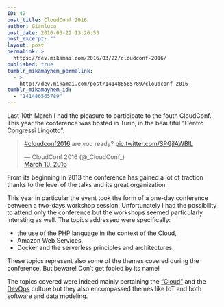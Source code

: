 ```yaml
---
ID: 42
post_title: CloudConf 2016
author: Gianluca
post_date: 2016-03-22 13:26:53
post_excerpt: ""
layout: post
permalink: >
  https://dev.mikamai.com/2016/03/22/cloudconf-2016/
published: true
tumblr_mikamayhem_permalink:
  - >
    http://dev.mikamai.com/post/141486565789/cloudconf-2016
tumblr_mikamayhem_id:
  - "141486565789"
---
```

Last 10th March I had the pleasure to participate to the fouth CloudConf. This year the conference was hosted in Turin, in the beautiful “Centro Congressi Lingotto”.
<blockquote class="twitter-tweet">
<p dir="ltr" lang="en"><a href="https://twitter.com/hashtag/cloudconf2016?src=hash" target="_blank">#cloudconf2016</a> are you ready? <a href="https://t.co/SPGjlAWBIL" target="_blank">pic.twitter.com/SPGjlAWBIL</a></p>

<div>— CloudConf 2016 (@_CloudConf_)</div>
<a href="https://twitter.com/_CloudConf_/status/707834539721281536" target="_blank">March 10, 2016</a></blockquote>

<!--more-->

From its beginning in 2013 the conference has gained a lot of traction thanks to the level of the talks and its great organization.

This year in particular the event took the form of a one-day conference between a two-days workshop session. Unfortunately I had the possibility to attend only the conference but the workshops seemed particularly intersting as well.
The topics addressed were specifically:
<ul>
 	<li>the use of the PHP language in the context of the Cloud,</li>
 	<li>Amazon Web Services,</li>
 	<li>Docker and the serverless principles and architectures.</li>
</ul>
These topics represent also some of the themes covered during the conference. But beware! Don’t get fooled by its name!

The topics covered were indeed mainly pertaining the <a href="https://en.wikipedia.org/wiki/Cloud_computing" target="_blank">“Cloud”</a> and the <a href="https://en.wikipedia.org/wiki/DevOps" target="_blank">DevOps</a> culture but they also encompassed themes like IoT and both software and data modeling.

In general a lot of focus was placed on development automation, serverless infrastructure, cloud services, testing infrastructure and IoT architectures. To have a complete overview of the topics treated <a href="http://2016.cloudconf.it/schedule.html" target="_blank">here</a> there is the schedule of the day.

Personally I followed all the talks that were held in the big hall, i.e. <em>“Sala 500”</em>:
<blockquote class="twitter-tweet">
<p dir="ltr" lang="en"><a href="https://twitter.com/svenpet" target="_blank">@svenpet</a> from <a href="https://twitter.com/Atlassian" target="_blank">@atlassian</a> opening the <a href="https://twitter.com/hashtag/cloudconf2016?src=hash" target="_blank">#cloudconf2016</a> Fantastic keynote! <a href="https://t.co/zad8tWkHGs" target="_blank">pic.twitter.com/zad8tWkHGs</a></p>

<div>— CloudConf 2016 (@_CloudConf_)</div>
<a href="https://twitter.com/_CloudConf_/status/707870465205932032" target="_blank">March 10, 2016</a></blockquote>
During the morning the <em>“Sala 500”</em> hosted five keynotes where we were presented various experiences and services by important representatitves of companies like Altassian, Amazon (Web Services), Docker, Google and Elastic.

In <em>“Rise of the machines: Automate your development”</em> <a href="https://twitter.com/svenpet" target="_blank">Sven Peters</a> talked about all the automated solutions used in Atlassian to simplify their daily work.
<blockquote class="twitter-tweet">
<p dir="ltr" lang="en"><a href="https://twitter.com/svenpet" target="_blank">@svenpet</a> is here! <a href="https://twitter.com/hashtag/cloudconf2016?src=hash" target="_blank">#cloudconf2016</a> <a href="https://t.co/4dZgr96eZJ" target="_blank">pic.twitter.com/4dZgr96eZJ</a></p>

<div>— CloudConf 2016 (@_CloudConf_)</div>
<a href="https://twitter.com/_CloudConf_/status/707856877024100352" target="_blank">March 10, 2016</a></blockquote>
Some examples are the automation of stand ups, the control of issue tracking through GitHub commits and user actions, the autosuggestion of most relevant reviewers and much more. All this is accomplished thanks to Atlassian self developed bots like <a href="https://bitbucket.org/atlassian/agent-charlie" target="_blank">Agent Charlie</a>, Dr Code, Halleluya, Flaky, and the most known <a href="https://www.atlassian.com/landing/hercules/" target="_blank">Hercules</a> and many more.

Next was <a href="https://twitter.com/danilop" target="_blank">Danilo Poccia</a> from AWS with <em>“Building event-drive serverless applications”</em>. In its presentation he detailed many features of the <a href="https://aws.amazon.com/lambda/" target="_blank">AWS Lambda service</a> and its potential concerning the development of serveless architectures. To conclude he also delivered a live demo regarding many of the concepts he exposed during his talk.
<blockquote class="twitter-tweet">
<p dir="ltr" lang="en"><a href="https://twitter.com/danilop" target="_blank">@danilop</a> works during the <a href="https://twitter.com/hashtag/CloudConf2016?src=hash" target="_blank">#CloudConf2016</a>! Live demo time! <a href="https://t.co/jsCFWBaaEY" target="_blank">pic.twitter.com/jsCFWBaaEY</a></p>

<div>— CloudConf 2016 (@_CloudConf_)</div>
<a href="https://twitter.com/_CloudConf_/status/707872107825393664" target="_blank">March 10, 2016</a></blockquote>
Right after a little break it was the turn of <a href="https://twitter.com/AanandPrasad" target="_blank">Aanand Prasad</a>, main contributor of <a href="https://docs.docker.com/compose/" target="_blank">Docker Compose</a> previously known as <a href="http://www.fig.sh/" target="_blank">Fig</a>. With his <em>“The Internet is a computer”</em> he beautifully portraied many basic but powerfull concepts regarding the need to abstract away complexity and simplify the life of other developers. This was (and still is) one of the main Docker Compose objectives.
<blockquote class="twitter-tweet">
<p dir="ltr" lang="en">“The internet is a computer” thanks to <a href="https://twitter.com/anand" target="_blank">@anand</a> for the great speech <a href="https://twitter.com/_CloudConf_" target="_blank">@_CloudConf_</a> <a href="https://t.co/OkLQboWQIO" target="_blank">pic.twitter.com/OkLQboWQIO</a></p>

<div>— SparkFabrik (@SparkFabrik)</div>
<a href="https://twitter.com/SparkFabrik/status/707900644296925184" target="_blank">March 10, 2016</a></blockquote>
Just like Danilo, he also delivered a demo in which he showed the potential of another technology he’s working on, i.e. <a href="https://docs.docker.com/swarm/" target="_blank">Docker Swarm</a>. He showed how it can ease the handling of clusters of container by considering them like single entities and abstract away their inner complexity.

Following the same line of thought, <a href="https://twitter.com/alexismp" target="_blank">Alexis Moussine-Pouchkine</a> from Google, presented with his <em>“Google Cloud Vision API: what a great time to be a developer!”</em>, some of the key priciples followed by the “big G”, like <em>“there is no "Big Data”, there is just “data”“</em>, <em>"containers over hosts”</em>, <em>“autoscalability everywhere”</em> and <em>“WYGIWYS”</em>. Together with this he also reported how Google use <a href="https://en.wikipedia.org/wiki/Machine_learning" target="_blank">Machine Learning (ML)</a> to empowers many of its services. Google Search (also the API), Google Translator, Gmail spam filters, Google Photos, are just a few names. Others, maybe not well known, are the <a href="https://www.tensorflow.org/" target="_blank">Tensor Flow</a>, a library specifically designed for ML experts and the brand new (still in beta) <a href="https://cloud.google.com/vision/" target="_blank">Google Vision API</a>.
<blockquote class="twitter-tweet">
<p dir="ltr" lang="en"><a href="https://twitter.com/googlecloud" target="_blank">@googlecloud</a> at the <a href="https://twitter.com/hashtag/CloudConf2016?src=hash" target="_blank">#CloudConf2016</a> because in Google the big data as data! <a href="https://t.co/LOQTOC75LC" target="_blank">pic.twitter.com/LOQTOC75LC</a></p>

<div>— CloudConf 2016 (@_CloudConf_)</div>
<a href="https://twitter.com/_CloudConf_/status/707890231819825152" target="_blank">March 10, 2016</a></blockquote>
The morning schedule ended with <em>“Awesome loggin infrastructure using the Elastic stack”</em> from <a href="http://twitter.com/spinscale" target="_blank">Alexander Reelsen</a> of Elastic. In his talk he portraied a general overview of virtually all the services provided by Elastic that can help one of the most important task in the context of software development and infrastructure management, i.e. logging.
<blockquote class="twitter-tweet">
<p dir="ltr" lang="en"><a href="https://twitter.com/spinscale" target="_blank">@spinscale</a> by <a href="https://twitter.com/elastic" target="_blank">@elastic</a> speaks about log and how manage it in the best way with the elastic stack! <a href="https://twitter.com/hashtag/CloudConf2016?src=hash" target="_blank">#CloudConf2016</a> <a href="https://t.co/vFVTcKh3D3" target="_blank">pic.twitter.com/vFVTcKh3D3</a></p>

<div>— CloudConf 2016 (@_CloudConf_)</div>
<a href="https://twitter.com/_CloudConf_/status/707900072655233024" target="_blank">March 10, 2016</a></blockquote>
As previously said, in the afternoon I followed four of the six sessions held in the <em>“500”</em> hall.

The first one was from <a href="https://twitter.com/mauroservienti" target="_blank">Mauro Servienti</a> of Particular Software. In his <em>“The road to a service oriented architecture (SOA)”</em> he focused on explaining the main concepts behind SOA and the main misconceptions regarding this architectural pattern. He focused in particular on the importance of messages and asynchronous message passing by presenting some practical use cases.
<blockquote class="twitter-tweet">
<p dir="ltr" lang="en">Afternoon tracks started with <a href="https://twitter.com/mauroservienti" target="_blank">@mauroservienti</a> on service oriented architecture! <a href="https://t.co/Qo3LAeEPdO" target="_blank">pic.twitter.com/Qo3LAeEPdO</a></p>

<div>— CloudConf 2016 (@_CloudConf_)</div>
<a href="https://twitter.com/_CloudConf_/status/707921931996106752" target="_blank">March 10, 2016</a></blockquote>
Next on stage was <a href="https://twitter.com/odedcoster" target="_blank">Oded Coster</a> from Stack Overflow with his <em>“Stack Overflow behind the scenes how it’s made”</em>. After presenting a few astonishing numbers regarding the performance of Stack Oveflow he revelead the main buiding blocks and technologies constituting their infrastructure. And it is nothing like you may imagine. Bare metal with Windows stack: nine IIS Web Servers, four SQL Servers, one Redis Server, HAProxy, Elastic Search and Tag Engine.
How they achieved their results with these assets?
Simple: consider performance as a first class feature of the application and apply the scientfic method to improve it at every possible levels (even hardware!). The Cloud? Well it didn’t fit their needs!
<blockquote class="twitter-tweet">
<p dir="ltr" lang="en">How many of you use Stack Overflow? All hands up! <a href="https://twitter.com/OdedCoster" target="_blank">@odedcoster</a> <a href="https://t.co/Rr8cdPNzyJ" target="_blank">pic.twitter.com/Rr8cdPNzyJ</a></p>

<div>— CloudConf 2016 (@_CloudConf_)</div>
<a href="https://twitter.com/_CloudConf_/status/707930151187832832" target="_blank">March 10, 2016</a></blockquote>
From Stack Overflow bare metal to one of the most notorious technologies of the moment: Docker!
With <em>“Docker Advanced features”</em> of <a href="https://twitter.com/runc0m" target="_blank">Antonio Murdaca</a>] we all had the possibility to discover some new hidden features introduced with the version 1.9 together with some best practices that should be applied when working with containers. Just to cite a few topics touched by the talk: users namespaces, privileged containers, Docker plugins, logging capacities and security aspects like Seccomp and AppArmor.
<blockquote class="twitter-tweet">
<p dir="ltr" lang="en">Advanced features of <a href="https://twitter.com/hashtag/docker?src=hash" target="_blank">#docker</a> at the <a href="https://twitter.com/hashtag/cloudconf2016?src=hash" target="_blank">#cloudconf2016</a> with <a href="https://twitter.com/runc0m" target="_blank">@runc0m</a> <a href="https://t.co/AbMl2AXpjG" target="_blank">pic.twitter.com/AbMl2AXpjG</a></p>

<div>— CloudConf 2016 (@_CloudConf_)</div>
<a href="https://twitter.com/_CloudConf_/status/707944812855558144" target="_blank">March 10, 2016</a></blockquote>
The last talk of my CloudConf was once again focused on Docker. This time however the main focus was on how to use this technology to create a testing infrastructure able to scale up and down as needed. In this context <a href="https://twitter.com/emilstolarsky" target="_blank">Emil Stolarsky</a> presented firstly some conceptual principles adopted by Shopify like the distinction between a Scheduler, a tool focused on <em>“how to build”</em>, and a Compute Engine aimed to handle containers and tests distribution. Secondly he described their infrastructural stack, i.e. AWS, and tools like their scheduler BuildKite, their autoscaling technology Scrooge and their images building system Locutus. He then concluded by citing another key principle adopted by Shopify, i.e. <em>“treat your VPS no as pets but as cattle”</em>.

Now I think its my time to conclude this <em>brief</em> summary (there was indeed a lot more! ;)). But before let me say a <strong>BIG</strong> <strong>BIG</strong> thank you to all the people that made this event possible. You guys are amazing and I really hope that you can continue to empower an event like the CloudConf! :D
So…to the next year!

Cheers!
<blockquote class="twitter-tweet">
<p dir="ltr" lang="en">Thanks to all attendees of <a href="https://twitter.com/hashtag/cloudconf2016?src=hash" target="_blank">#cloudconf2016</a>! See you at <a href="https://twitter.com/hashtag/cloudconf2017?src=hash" target="_blank">#cloudconf2017</a>! <a href="https://t.co/WUfBASSSk6" target="_blank">pic.twitter.com/WUfBASSSk6</a></p>

<div>— CloudConf 2016 (@_CloudConf_)</div>
<a href="https://twitter.com/_CloudConf_/status/708959087464157184" target="_blank">March 13, 2016</a></blockquote>